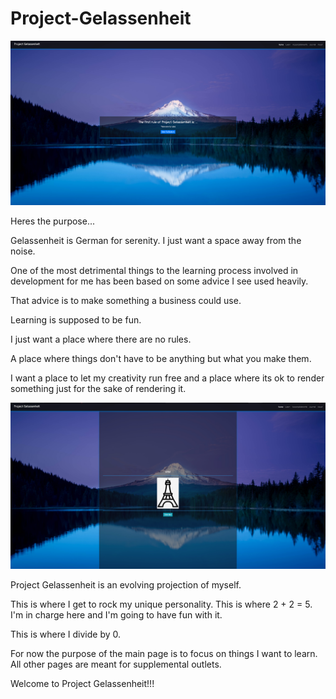 # Project-Gelassenheit

![](projectGelassenheit.jpeg)

Heres the purpose...

Gelassenheit is German for serenity. I just want a space away from the noise.

One of the most detrimental things to the learning process involved in development for me has been based on some advice I see used heavily.

That advice is to make something a business could use.

Learning is supposed to be fun.

I just want a place where there are no rules.

A place where things don't have to be anything but what you make them.

I want a place to let my creativity run free and a place where its ok to render something just for the sake of rendering it.

![](eiffel.jpeg)

Project Gelassenheit is an evolving projection of myself.

This is where I get to rock my unique personality. This is where 2 + 2 = 5. I'm in charge here and I'm going to have fun with it.

This is where I divide by 0.

For now the purpose of the main page is to focus on things I want to learn. All other pages are meant for supplemental outlets.

Welcome to Project Gelassenheit!!!
